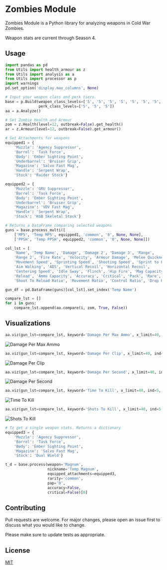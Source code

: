 # Zombies Module

Zombies Module is a Python library for analyzing weapons in Cold War Zombies.

Weapon stats are current through Season 4. 

## Usage

```python
import pandas as pd
from Utils import health_armour as z
from Utils import analysis as a
from Utils import processor as p
import warnings
pd.set_option('display.max_columns', None) 

# Input your weapon class and perk tiers.
base = p.Build(weapon_class_levels=['5', '5', '5', '5', '5', '5', '5', '5', '5', '5'],
               perk_class_levels=['5', '5', '5'])
aa = a.Analyze()

# Set Zombie Health and Armour
zom = z.Health(level=12, outbreak=False).get_health()
ar = z.Armour(level=12, outbreak=False).get_armour()

# Set Attachments for weapons
equipped1 = {
    'Muzzle': 'Agency Suppressor',
    'Barrel': 'Task Force',
    'Body': 'Ember Sighting Point',
    'Underbarrel': 'Bruiser Grip',
    'Magazine': 'Salvo Fast Mag',
    'Handle': 'Serpent Wrap',
    'Stock': 'Raider Stock'}

equipped2 = {
    'Muzzle': 'GRU Suppressor',
    'Barrel': 'Task Force',
    'Body': 'Ember Sighting Point',
    'Underbarrel': 'Bruiser Grip',
    'Magazine': 'VDV Fast Mag',
    'Handle': 'Serpent Wrap',
    'Stock': 'KGB Skeletal Stock'}

# Returns a DataFrame comparing selected weapons
guns = base.process_multi([
    ['MP5', 'Temp MP5', equipped1, 'common', '0', None, None],
    ['PPSH', 'Temp PPSH', equipped2, 'common', '0', None, None]])

col_lst = [
    'Name', 'Temp Name', 'Damage', 'Damage 2', 'Damage 3', 'Range',
    'Range 2', 'Fire Rate', 'Velocity', 'Armour Damage', 'Melee Quickness',
    'Movement Speed', 'Sprinting Speed', 'Shooting Speed', 'Sprint to Fire',
    'Aim Walking', 'ADS', 'Vertical Recoil', 'Horizontal Recoil',
    'Centering Speed', 'Idle Sway', 'Flinch', 'Hip Fire', 'Mag Capacity',
    'Reload', 'Ammo Capacity', 'Accuracy', 'Critical', 'Pack', 'Rare',
    'Shoot To Reload Ratio', 'Movement Ratio', 'Control Ratio', 'Drop Off Ratio']

gun_df = pd.DataFrame(guns)[col_lst].set_index('Temp Name')

compare_lst = []
for i in guns:
    compare_lst.append(aa.compare(i, zom, True, False))
```

## Visualizations

```python
aa.viz(gun_lst=compare_lst, keyword='Damage Per Max Ammo', x_limit=40, ind=5, save_image=False)
```
![Damage Per Max Ammo](https://miro.medium.com/max/1280/1*jiqlsA4CpFPwBMHk93DBFw.png)
```python
aa.viz(gun_lst=compare_lst, keyword='Damage Per Clip', x_limit=40, ind=5, save_image=False)
```
![Damage Per Clip](https://miro.medium.com/max/1280/1*v1flKiPd1OuTpNM8Zda9bw.png)
```python
aa.viz(gun_lst=compare_lst, keyword='Damage Per Second', x_limit=40, ind=5, save_image=False)
```
![Damage Per Second](https://miro.medium.com/max/1280/1*Ygk3yoH5y4Lvx7Th9s5mqw.png)
```python
aa.viz(gun_lst=compare_lst, keyword='Time To Kill', x_limit=40, ind=5, save_image=False)
```
![Time To Kill](https://miro.medium.com/max/1280/1*tmtdPDrGQF4BaydbqdDjhQ.png)
```python
aa.viz(gun_lst=compare_lst, keyword='Shots To Kill', x_limit=40, ind=5, save_image=False)
```    
![Shots To Kill](https://miro.medium.com/max/1280/1*Cvj_RG31PISq9bNgo1YV5Q.png)
```python
# To get a single weapon stats. Returns a dictionary
equipped3 = {
    'Muzzle': 'Agency Suppressor',
    'Barrel': 'Task Force',
    'Body': 'Ember Sighting Point',
    'Magazine': 'Salvo Fast Mag',
    'Stock': 'Dual Wield'}

t_d = base.process(weapon='Magnum', 
                   nickname='Temp Magnum', 
                   equipped_attachments=equipped3, 
                   rarity='common',
                   pap='0',
                   accuracy=False, 
                   critical=False)[0]
```

## Contributing
Pull requests are welcome. For major changes, please open an issue first to discuss what you would like to change.

Please make sure to update tests as appropriate.

## License
[MIT](https://choosealicense.com/licenses/mit/)